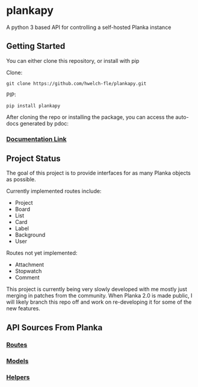 # plankapy
A python 3 based API for controlling a self-hosted Planka instance

## Getting Started

You can either clone this repository, or install with pip

Clone:
```
git clone https://github.com/hwelch-fle/plankapy.git
```

PIP:
```
pip install plankapy
```

After cloning the repo or installing the package, you can access the auto-docs generated by pdoc: 
### [Documentation Link](https://hwelch-fle.github.io/plankapy/)

## Project Status

The goal of this project is to provide interfaces for as many Planka objects as possible. 

Currently implemented routes include:
- Project
- Board
- List
- Card
- Label
- Background
- User

Routes not yet implemented:
- Attachment
- Stopwatch
- Comment

This project is currently being very slowly developed with me mostly just merging in patches from the community. When Planka 2.0 is made public, I will likely branch this repo off and work on re-developing it for some of the new features.

## API Sources From Planka

### [Routes](https://github.com/plankanban/planka/blob/master/server/config/routes.js)
### [Models](https://github.com/plankanban/planka/tree/master/server/api/models)
### [Helpers](https://github.com/plankanban/planka/tree/master/server/api/helpers)